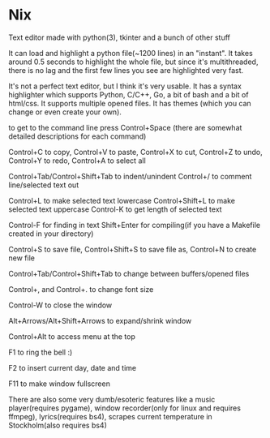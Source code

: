 # Nix
Text editor made with python(3), tkinter and a bunch of other stuff

It can load and highlight a python file(~1200 lines) in an "instant". It takes around 0.5 seconds to highlight the whole file, but since it's multithreaded, there is no lag and the first few lines you see are highlighted very fast.

It's not a perfect text editor, but I think it's very usable. It has a syntax highlighter which supports Python, C/C++, Go, a bit of bash and a bit of html/css. It supports multiple opened files. It has themes (which you can change or even create your own).

to get to the command line press Control+Space (there are somewhat detailed descriptions for each command)

Control+C to copy, Control+V to paste, Control+X to cut, Control+Z to undo, Control+Y to redo, Control+A to select all

Control+Tab/Control+Shift+Tab to indent/unindent
Control+/ to comment line/selected text out

Control+L to make selected text lowercase Control+Shift+L to make selected text uppercase
Control-K to get length of selected text

Control-F for finding in text
Shift+Enter for compiling(if you have a Makefile created in your directory)

Control+S to save file, Control+Shift+S to save file as, Control+N to create new file

Control+Tab/Control+Shift+Tab to change between buffers/opened files

Control+, and Control+. to change font size

Control-W to close the window

Alt+Arrows/Alt+Shift+Arrows to expand/shrink window

Control+Alt to access menu at the top

F1 to ring the bell :)

F2 to insert current day, date and time

F11 to make window fullscreen

There are also some very dumb/esoteric features like a music player(requires pygame), window recorder(only for linux and requires ffmpeg), lyrics(requires bs4), scrapes current temperature in Stockholm(also requires bs4)
